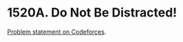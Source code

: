 # 1520A. Do Not Be Distracted!

[Problem statement on Codeforces](https://codeforces.com/problemset/problem/1520/A?locale=en).